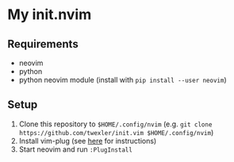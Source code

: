 My init.nvim
============

Requirements
------------
- neovim
- python
- python neovim module (install with `pip install --user neovim`)

Setup
-----

1. Clone this repository to `$HOME/.config/nvim` (e.g. `git clone https://github.com/twexler/init.vim $HOME/.config/nvim`)
2. Install vim-plug (see [here](https://github.com/junegunn/vim-plug) for instructions)
3. Start neovim and run `:PlugInstall`
